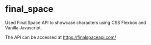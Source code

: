 # final_space
Used Final Space API to showcase characters using CSS Flexbox and Vanilla Javascript.

The API can be accessed at https://finalspaceapi.com/
